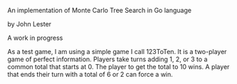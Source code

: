 An implementation of Monte Carlo Tree Search in Go language

by John Lester

A work in progress

As a test game, I am using a simple game I call 123ToTen. It is a two-player game of perfect information. Players take turns adding 1, 2, or 3 to a common total that starts at 0. The player to get the total to 10 wins. A player that ends their turn with a total of 6 or 2 can force a win.

